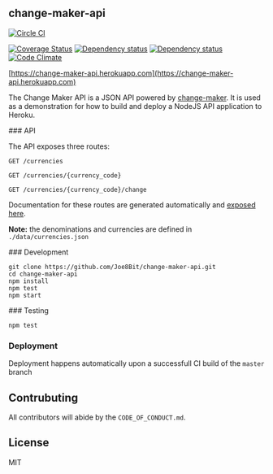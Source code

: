 ## change-maker-api


[![Circle CI](https://circleci.com/gh/Joe8Bit/change-maker-api.svg?style=svg)](https://circleci.com/gh/Joe8Bit/change-maker-api)

[![Coverage Status](https://coveralls.io/repos/github/Joe8Bit/change-maker-api/badge.svg?branch=master)](https://coveralls.io/github/Joe8Bit/change-maker-api?branch=master)
[![Dependency status](https://david-dm.org/joe8bit/change-maker-api.svg)](https://david-dm.org/Joe8bit/change-maker-api)
[![Dependency status](https://david-dm.org/Joe8bit/change-maker-api/dev-status.svg)](https://david-dm.org/Joe8bit/change-maker-api#info=devDependencies&view=table)
[![Code Climate](https://codeclimate.com/github/Joe8Bit/change-maker-api/badges/gpa.svg)](https://codeclimate.com/github/Joe8Bit/change-maker-api)

[https://change-maker-api.herokuapp.com](https://change-maker-api.herokuapp.com)

The Change Maker API is a JSON API powered by [change-maker](https://github.com/Joe8Bit/change-maker). It is used as a demonstration for how to build and deploy a NodeJS API application to Heroku.

### API

The API exposes three routes:

```
GET /currencies
```
```
GET /currencies/{currency_code}
```
```
GET /currencies/{currency_code}/change
```

Documentation for these routes are generated automatically and [exposed here](https://change-maker-api.herokuapp.com/documentation).

**Note:** the denominations and currencies are defined in `./data/currencies.json`

### Development

```
git clone https://github.com/Joe8Bit/change-maker-api.git
cd change-maker-api
npm install
npm test
npm start
```

### Testing

```
npm test
```

### Deployment
Deployment happens automatically upon a successfull CI build of the `master` branch

## Contrubuting

All contributors will abide by the `CODE_OF_CONDUCT.md`.

## License

MIT
